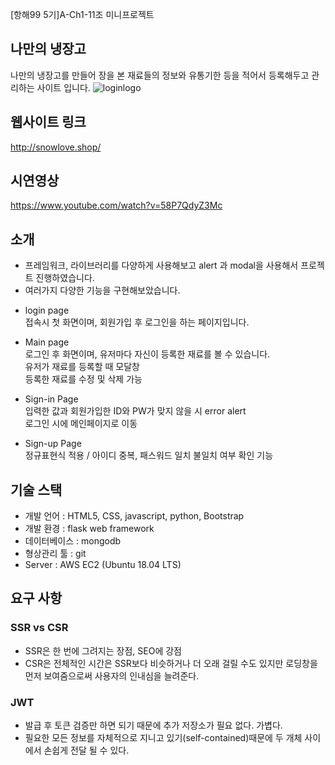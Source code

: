 
[항해99 5기]A-Ch1-11조 미니프로젝트


## 나만의 냉장고
나만의 냉장고를 만들어 장을 본 재료들의 정보와 유통기한 등을 적어서 등록해두고 관리하는 사이트 입니다.
![loginlogo](https://user-images.githubusercontent.com/78454645/149273940-6a8e2b7c-ffe0-489a-81d1-a9c97461030b.png)

## 웹사이트 링크
http://snowlove.shop/

## 시연영상
https://www.youtube.com/watch?v=58P7QdyZ3Mc

## 소개

* 프레임워크, 라이브러리를 다양하게 사용해보고 alert 과 modal을 사용해서 프로젝트 진행하였습니다.
* 여러가지 다양한 기능을 구현해보았습니다.

- login page
  <br>접속시 첫 화면이며, 회원가입 후 로그인을 하는 페이지입니다.</br>

- Main page
  <br>로그인 후 화면이며, 유저마다 자신이 등록한 재료를 볼 수 있습니다.
  <br>유저가 재료를 등록할 때 모달창
  <br>등록한 재료를 수정 및 삭제 가능

- Sign-in Page
  <br>입력한 값과 회원가입한 ID와 PW가 맞지 않을 시 error alert
  <br>로그인 시에 메인페이지로 이동

- Sign-up Page
  <br>정규표현식 적용 / 아이디 중복, 패스워드 일치 불일치 여부 확인 기능
  
  

## 기술 스택
- 개발 언어 : HTML5, CSS, javascript, python, Bootstrap
- 개발 환경 : flask web framework
- 데이터베이스 : mongodb
- 형상관리 툴 : git
- Server : AWS EC2 (Ubuntu 18.04 LTS) 


## 요구 사항
### SSR vs CSR
- SSR은 한 번에 그려지는 장점, SEO에 강점
- CSR은 전체적인 시간은 SSR보다 비슷하거나 더 오래 걸릴 수도 있지만 로딩창을 먼저 보여줌으로써 사용자의 인내심을 늘려준다.

### JWT
- 발급 후 토큰 검증만 하면 되기 때문에 추가 저장소가 필요 없다. 가볍다.
- 필요한 모든 정보를 자체적으로 지니고 있기(self-contained)때문에 두 개체 사이에서 손쉽게 전달 될 수 있다.
